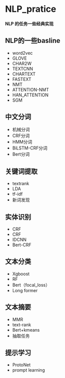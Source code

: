 # NLP_pratice
#### NLP 的任务一些经典实现
## NLP的一些basline
- word2vec
- GLOVE
- CHAR2W
- TEXTCNN
- CHARTEXT
- FASTEXT
- NMT
- ATTENTION-NMT
- HAN_ATTENTION
- SGM

## 中文分词
- 机械分词
- CRF分词
- HMM分词
- BiLSTM-CRF分词
- Bert分词

## 关键词提取
- textrank
- LDA
- tf-idf
- 新词发现

## 实体识别
- CRF
- CRF
- IDCNN
- Bert-CRF

## 文本分类
- Xgboost
- RF
- Bert（focal_loss）
- Long former

## 文本摘要
- MMR
- text-rank
- Bert+kmeans
- 抽取任务


## 提示学习
- ProtoNet
- prompt learning